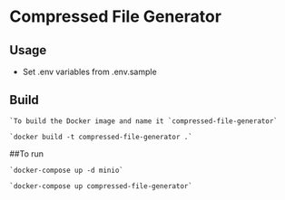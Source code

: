 # Compressed File Generator

## Usage
* Set .env variables from .env.sample

## Build

    `To build the Docker image and name it `compressed-file-generator` 

    `docker build -t compressed-file-generator .`


##To run

    `docker-compose up -d minio`

    `docker-compose up compressed-file-generator`

